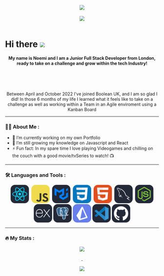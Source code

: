 <div id="header" align='center'>
  <img src='https://media.giphy.com/media/L1R1tvI9svkIWwpVYr/giphy.gif' width="300"/>
</div>
 &nbsp;
<div id='badges' align='center'>
  <a href='https://www.linkedin.com/in/noemi-caggiano-19b924a4'>
    <img target='_blank' src='https://img.shields.io/badge/LinkedIn-blue?logo=linkedin&logoColor=white&style=for-the-badge' />
  </a>
</div>
<div align='center'>
  <img src="https://komarev.com/ghpvc/?username=Noemi890&style=flat-circular" alt=""/>
</div>

<h1>
  Hi there
  <img src="https://media.giphy.com/media/hvRJCLFzcasrR4ia7z/giphy.gif" width="30px"/>
</h1>

<h4 align='center'>My name is Noemi and I am a Junior Full Stack Developer from London, ready to take on a challenge and grow within the tech Industry!</h4>
&nbsp;
<div align='center'>
  <img src="https://media.giphy.com/media/scZPhLqaVOM1qG4lT9/giphy.gif" alt=""/>
</div>
&nbsp;

<p align='center'>Between April and October 2022 I've joined Boolean UK, and I am so glad I did! In those 6 months of my life I learned what it feels like to take on a challenge as well as working within a Team in an Agile enviroment using a Kanban Board</p>

---

### :woman_technologist: About Me :

- 🔭 I’m currently working on my own Portfolio
- 🌱 I’m still growing my knowledge on Javascript and React
- ⚡ Fun fact: In my spare time I love playing Videogames and chilling on the couch with a good movie/tvSeries to watch! 📺

---

### :hammer_and_wrench: Languages and Tools :

<div align='center'>
  <img src="https://github.com/tandpfun/skill-icons/blob/main/icons/React-Dark.svg" title="React" alt="React" width="60"/>&nbsp;
  <img src="https://github.com/tandpfun/skill-icons/blob/main/icons/JavaScript.svg" title="JavaScript" alt="JavaScript" width="60"/>&nbsp;
  <img src="https://github.com/tandpfun/skill-icons/blob/main/icons/MaterialUI-Dark.svg" title="Material UI" alt="Material UI" width="60"/>&nbsp;
  <img src="https://github.com/tandpfun/skill-icons/blob/main/icons/CSS.svg"  title="CSS3" alt="CSS" width="60"/>&nbsp;
  <img src="https://github.com/tandpfun/skill-icons/blob/main/icons/HTML.svg" title="HTML5" alt="HTML" width="60"/>&nbsp;
  <img src="https://github.com/tandpfun/skill-icons/blob/main/icons/MySQL-Dark.svg" title="MySQL"  alt="MySQL" width="60"/>&nbsp;
  <img src="https://github.com/tandpfun/skill-icons/blob/main/icons/NodeJS-Dark.svg" title="NodeJS" alt="NodeJS" width="60" />
  <img src="https://github.com/tandpfun/skill-icons/blob/main/icons/ExpressJS-Dark.svg" title="Express" alt="Express" width="60" />
  <img src="https://github.com/tandpfun/skill-icons/blob/main/icons/PostgreSQL-Dark.svg" title="PostgreSQL" alt="PostgreSQL" width="60" />
  <img src="https://github.com/tandpfun/skill-icons/blob/main/icons/Prisma.svg" title="Prisma" alt="Prisma" width="60" />
  <img src="https://github.com/tandpfun/skill-icons/blob/main/icons/VSCode-Dark.svg" title="VSCode" alt="VSCode" width="60" />
  <img src="https://github.com/tandpfun/skill-icons/blob/main/icons/Github-Dark.svg" title="GitHub" alt="GitHub" width="60" />
</div>

---

### :fire: My Stats :

<div align='center'>

<a href="https://github.com/anuraghazra/github-readme-stats">
  <img align="center" src="https://github-readme-stats.vercel.app/api?username=Noemi890&theme=aura&show_icons=true" />
  
&nbsp;

  <img align="center" src="https://github-readme-stats.vercel.app/api/top-langs/?username=Noemi890&theme=outrun&layout=compact" />
  </a>
  
</div>
